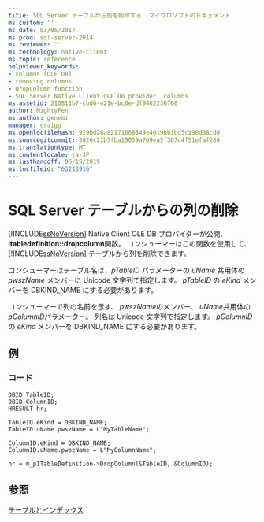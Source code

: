 ```yaml
---
title: SQL Server テーブルから列を削除する |マイクロソフトのドキュメント
ms.custom: ''
ms.date: 03/06/2017
ms.prod: sql-server-2014
ms.reviewer: ''
ms.technology: native-client
ms.topic: reference
helpviewer_keywords:
- columns [OLE DB]
- removing columns
- DropColumn function
- SQL Server Native Client OLE DB provider, columns
ms.assetid: 210811b7-cbd6-421e-bc6e-df9482236768
author: MightyPen
ms.author: genemi
manager: craigg
ms.openlocfilehash: 919bd28a82171068349e4019bb1bd5c190d08cd0
ms.sourcegitcommit: 3026c22b7fba19059a769ea5f367c4f51efaf286
ms.translationtype: MT
ms.contentlocale: ja-JP
ms.lasthandoff: 06/15/2019
ms.locfileid: "63213916"
---
```

# <a name="removing-a-column-from-a-sql-server-table"></a>SQL Server テーブルからの列の削除
  [!INCLUDE[ssNoVersion](../../includes/ssnoversion-md.md)] Native Client OLE DB プロバイダーが公開、 **itabledefinition::dropcolumn**関数。 コンシューマーはこの関数を使用して、[!INCLUDE[ssNoVersion](../../includes/ssnoversion-md.md)] テーブルから列を削除できます。  
  
 コンシューマーはテーブル名は、*pTableID* パラメーターの *uName* 共用体の *pwszName* メンバーに Unicode 文字列で指定します。 *pTableID* の *eKind* メンバーを DBKIND_NAME にする必要があります。  
  
 コンシューマーで列の名前を示す、 *pwszName*のメンバー、 *uName*共用体の*pColumnID*パラメーター。 列名は Unicode 文字列で指定します。 *pColumnID* の *eKind* メンバーを DBKIND_NAME にする必要があります。  
  
## <a name="example"></a>例  
  
### <a name="code"></a>コード  
  
```  
DBID TableID;  
DBID ColumnID;  
HRESULT hr;  
  
TableID.eKind = DBKIND_NAME;  
TableID.uName.pwszName = L"MyTableName";  
  
ColumnID.eKind = DBKIND_NAME;  
ColumnID.uName.pwszName = L"MyColumnName";  
  
hr = m_pITableDefinition->DropColumn(&TableID, &ColumnID);  
```  
  
## <a name="see-also"></a>参照  
 [テーブルとインデックス](tables-and-indexes.md)  
  
  
